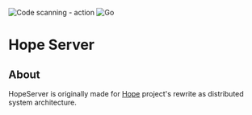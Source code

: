 ![Code scanning - action](https://github.com/ElhamAryanpur/HopeServer/workflows/Code%20scanning%20-%20action/badge.svg)
![Go](https://github.com/ElhamAryanpur/HopeServer/workflows/Go/badge.svg)

# Hope Server

## About

HopeServer is originally made for [Hope](https://github.com/ElhamAryanpur/Hope) project's rewrite as distributed system architecture.
